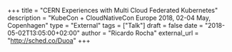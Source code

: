 +++
title = "CERN Experiences with Multi Cloud Federated Kubernetes"
description = "KubeCon + CloudNativeCon Europe 2018, 02-04 May, Copenhagen"
type = "External"
tags = ["Talk"]
draft = false
date = "2018-05-02T13:05:00+02:00"
author = "Ricardo Rocha"
external_url = "http://sched.co/Duoa"
+++
